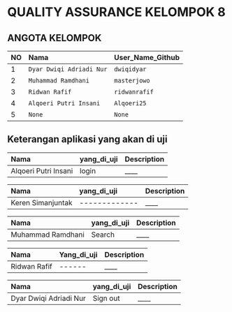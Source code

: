 # QUALITY ASSURANCE KELOMPOK 8

## ANGOTA KELOMPOK

| NO  | Nama                     | User_Name_Github |
| :-- | :----------------------- | :--------------- |
| 1   | `Dyar Dwiqi Adriadi Nur` | `dwiqidyar`      |
| 2   | `Muhammad Ramdhani`      | `masterjowo`     |
| 3   | `Ridwan Rafif`           | `ridwanrafif`    |
| 4   | `Alqoeri Putri Insani`   | `Alqoeri25`      |
| 5   | `None`                   | `None`           |

## Keterangan aplikasi yang akan di uji

| Nama                 | yang_di_uji | Description |
| :------------------- | :---------- | :---------- |
| Alqoeri Putri Insani | login       | \_\_\_\_    |

| Nama              | yang_di_uji             | Description |
| :---------------- | :---------------------- | :---------- |
| Keren Simanjuntak | ------------- | \_\_\_\_    |

| Nama              | yang_di_uji                         | Description |
| :---------------- | :---------------------------------- | :---------- |
| Muhammad Ramdhani | Search | \_\_\_\_    |

| Nama         | Yang_di_uji                  | Description |
| :----------- | :--------------------------- | :---------- |
| Ridwan Rafif | ------    | \_\_\_\_    |

| Nama                   | yang_di_uji        | Description |
| :--------------------- | :----------------- | :---------- |
| Dyar Dwiqi Adriadi Nur | Sign out | \_\_\_\_    |

